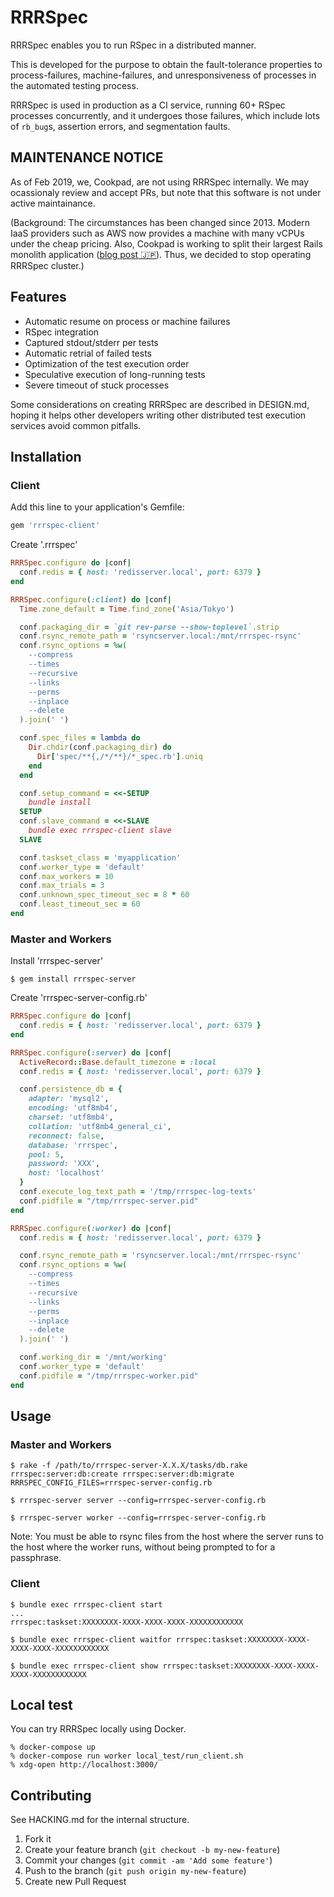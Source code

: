 # RRRSpec

RRRSpec enables you to run RSpec in a distributed manner.

This is developed for the purpose to obtain the fault-tolerance properties to
process-failures, machine-failures, and unresponsiveness of processes in the
automated testing process.

RRRSpec is used in production as a CI service, running 60+ RSpec processes
concurrently, and it undergoes those failures, which include lots of `rb_bug`s,
assertion errors, and segmentation faults.

## MAINTENANCE NOTICE

As of Feb 2019, we, Cookpad, are not using RRRSpec internally. We may ocassionaly review and accept PRs, but note that this software is not under active maintainance.

(Background: The circumstances has been changed since 2013. Modern IaaS providers such as AWS now provides a machine with many vCPUs under the cheap pricing. Also, Cookpad is working to split their largest Rails monolith application ([blog post :jp:](https://techlife.cookpad.com/entry/2018-odaiba-strategy)). Thus, we decided to stop operating RRRSpec cluster.)

## Features

* Automatic resume on process or machine failures
* RSpec integration
* Captured stdout/stderr per tests
* Automatic retrial of failed tests
* Optimization of the test execution order
* Speculative execution of long-running tests
* Severe timeout of stuck processes

Some considerations on creating RRRSpec are described in DESIGN.md, hoping it
helps other developers writing other distributed test execution services avoid
common pitfalls.

## Installation

### Client

Add this line to your application's Gemfile:

```ruby
gem 'rrrspec-client'
```

Create '.rrrspec'

```ruby
RRRSpec.configure do |conf|
  conf.redis = { host: 'redisserver.local', port: 6379 }
end

RRRSpec.configure(:client) do |conf|
  Time.zone_default = Time.find_zone('Asia/Tokyo')

  conf.packaging_dir = `git rev-parse --show-toplevel`.strip
  conf.rsync_remote_path = 'rsyncserver.local:/mnt/rrrspec-rsync'
  conf.rsync_options = %w(
    --compress
    --times
    --recursive
    --links
    --perms
    --inplace
    --delete
  ).join(' ')

  conf.spec_files = lambda do
    Dir.chdir(conf.packaging_dir) do
      Dir['spec/**{,/*/**}/*_spec.rb'].uniq
    end
  end

  conf.setup_command = <<-SETUP
    bundle install
  SETUP
  conf.slave_command = <<-SLAVE
    bundle exec rrrspec-client slave
  SLAVE

  conf.taskset_class = 'myapplication'
  conf.worker_type = 'default'
  conf.max_workers = 10
  conf.max_trials = 3
  conf.unknown_spec_timeout_sec = 8 * 60
  conf.least_timeout_sec = 60
end
```

### Master and Workers

Install 'rrrspec-server'

    $ gem install rrrspec-server

Create 'rrrspec-server-config.rb'

```ruby
RRRSpec.configure do |conf|
  conf.redis = { host: 'redisserver.local', port: 6379 }
end

RRRSpec.configure(:server) do |conf|
  ActiveRecord::Base.default_timezone = :local
  conf.redis = { host: 'redisserver.local', port: 6379 }

  conf.persistence_db = {
    adapter: 'mysql2',
    encoding: 'utf8mb4',
    charset: 'utf8mb4',
    collation: 'utf8mb4_general_ci',
    reconnect: false,
    database: 'rrrspec',
    pool: 5,
    password: 'XXX',
    host: 'localhost'
  }
  conf.execute_log_text_path = '/tmp/rrrspec-log-texts'
  conf.pidfile = "/tmp/rrrspec-server.pid"
end

RRRSpec.configure(:worker) do |conf|
  conf.redis = { host: 'redisserver.local', port: 6379 }

  conf.rsync_remote_path = 'rsyncserver.local:/mnt/rrrspec-rsync'
  conf.rsync_options = %w(
    --compress
    --times
    --recursive
    --links
    --perms
    --inplace
    --delete
  ).join(' ')

  conf.working_dir = '/mnt/working'
  conf.worker_type = 'default'
  conf.pidfile = "/tmp/rrrspec-worker.pid"
end
```

## Usage

### Master and Workers

    $ rake -f /path/to/rrrspec-server-X.X.X/tasks/db.rake rrrspec:server:db:create rrrspec:server:db:migrate RRRSPEC_CONFIG_FILES=rrrspec-server-config.rb

    $ rrrspec-server server --config=rrrspec-server-config.rb

    $ rrrspec-server worker --config=rrrspec-server-config.rb

Note: You must be able to rsync files from the host where the server runs to the host where the worker runs, without being prompted to for a passphrase.

### Client

    $ bundle exec rrrspec-client start
    ...
    rrrspec:taskset:XXXXXXXX-XXXX-XXXX-XXXX-XXXXXXXXXXXX

    $ bundle exec rrrspec-client waitfor rrrspec:taskset:XXXXXXXX-XXXX-XXXX-XXXX-XXXXXXXXXXXX

    $ bundle exec rrrspec-client show rrrspec:taskset:XXXXXXXX-XXXX-XXXX-XXXX-XXXXXXXXXXXX

## Local test
You can try RRRSpec locally using Docker.

```
% docker-compose up
% docker-compose run worker local_test/run_client.sh
% xdg-open http://localhost:3000/
```

## Contributing

See HACKING.md for the internal structure.

1. Fork it
2. Create your feature branch (`git checkout -b my-new-feature`)
3. Commit your changes (`git commit -am 'Add some feature'`)
4. Push to the branch (`git push origin my-new-feature`)
5. Create new Pull Request
